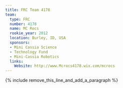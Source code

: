 ```yaml
---
title: FRC Team 4178
team:
  type: FRC
  number: 4178
  name: MC Rocs
  rookie_year: 2012
  location: Burley, ID, USA
  sponsors:
  - Mini Cassia Science
  - Technology Fund
  - Mini-Cassia Robotics
  links:
    Website: http://www.Mcrocs4178.wix.com/mcrocs
---
```


{% include remove_this_line_and_add_a_paragraph %}